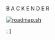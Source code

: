 B A C K E N D E R

<a href="https://roadmap.sh"><img src="https://roadmap.sh/card/wide/665bad09b998f3b3c73cbb8e?variant=light&roadmaps=python%2Ccpp%2Cjavascript%2Cjava" alt="roadmap.sh"/></a>

: ]
